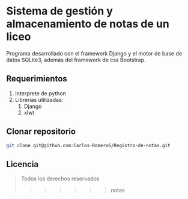 # Sistema de gestión y almacenamiento de notas de un liceo

Programa desarrollado con el framework Django y el motor de base de datos SQLite3, además del framework de css Bootstrap.

## Requerimientos
1. Interprete de python
2. Librerias utilizadas:
    1. Django
    2. xlwt

## Clonar repositorio
```bash
git clone git@github.com:Carlos-Romero6/Registro-de-notas.git
```

## Licencia
> Todos los derechos reservados
>>>>>>> notas
